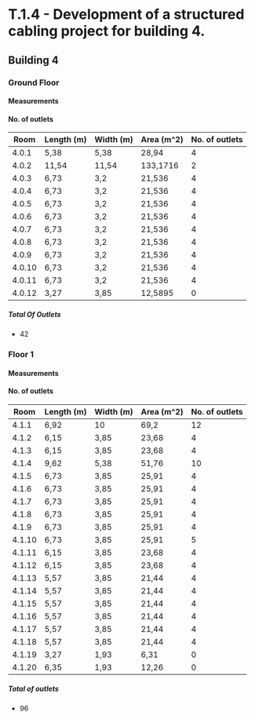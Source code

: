 # T.1.4 - Development of a structured cabling project for building 4.

## Building 4

### Ground Floor

#### Measurements

#### No. of outlets


| Room    | Length (m) | Width (m)	  | Area (m^2) | No. of outlets |
|---------|------------|-------------|------------|----------------|
| 4.0.1	  | 5,38	      | 5,38        | 28,94      | 4              |
| 4.0.2   | 	11,54	    | 11,54       | 	133,1716	 | 2              | 
| 4.0.3	  | 6,73       | 	3,2	       | 21,536     | 	4             |    
| 4.0.4   | 	6,73	     | 3,2	        | 21,536     | 	4             |   
| 4.0.5	  | 6,73	      | 3,2	        | 21,536     | 	4             |     
| 4.0.6	  | 6,73	      | 3,2	        | 21,536     | 	4             |     
| 4.0.7	  | 6,73	      | 3,2         | 	21,536    | 	4             |    
| 4.0.8	  | 6,73       | 	3,2        | 	21,536	   | 4              | 
| 4.0.9	  | 6,73       | 	3,2	       | 21,536	    | 4              |
| 4.0.10	 | 6,73       | 	3,2	       | 21,536	    | 4              |
| 4.0.11	 | 6,73       | 	3,2	       | 21,536	    | 4              |
| 4.0.12  | 	3,27	     | 3,85	       | 12,5895	   | 0              |


##### Total Of Outlets

-   42

### Floor 1

#### Measurements

#### No. of outlets


| Room   | Length (m) | Width (m) | Area (m^2) | No. of outlets |
|--------|------------|-----------|------------|----------------|
| 4.1.1  | 6,92       | 10        | 69,2       | 12             |
| 4.1.2  | 6,15       | 3,85      | 23,68      | 4              |
| 4.1.3  | 6,15       | 3,85      | 23,68      | 4              |
| 4.1.4  | 9,62       | 5,38      | 51,76      | 10             |
| 4.1.5  | 6,73       | 3,85      | 25,91      | 4              |
| 4.1.6  | 6,73       | 3,85      | 25,91      | 4              |
| 4.1.7  | 6,73       | 3,85      | 25,91      | 4              |
| 4.1.8  | 6,73       | 3,85      | 25,91      | 4              |
| 4.1.9  | 6,73       | 3,85      | 25,91      | 4              |
| 4.1.10 | 6,73       | 3,85      | 25,91      | 5              |
| 4.1.11 | 6,15       | 3,85      | 23,68      | 4              |
| 4.1.12 | 6,15       | 3,85      | 23,68      | 4              |
| 4.1.13 | 5,57       | 3,85      | 21,44      | 4              |
| 4.1.14 | 5,57       | 3,85      | 21,44      | 4              |
| 4.1.15 | 5,57       | 3,85      | 21,44      | 4              |
| 4.1.16 | 5,57       | 3,85      | 21,44      | 4              |
| 4.1.17 | 5,57       | 3,85      | 21,44      | 4              |
| 4.1.18 | 5,57       | 3,85      | 21,44      | 4              |
| 4.1.19 | 3,27       | 1,93      | 6,31       | 0              |
| 4.1.20 | 6,35       | 1,93      | 12,26      | 0              |


##### Total of outlets

-   96